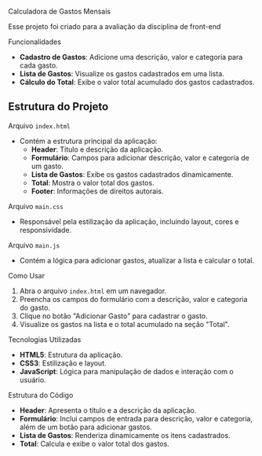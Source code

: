 Calculadora de Gastos Mensais

Esse projeto foi criado para a avaliação da disciplina de front-end

Funcionalidades

- **Cadastro de Gastos**: Adicione uma descrição, valor e categoria para cada gasto.
- **Lista de Gastos**: Visualize os gastos cadastrados em uma lista.
- **Cálculo do Total**: Exibe o valor total acumulado dos gastos cadastrados.

## Estrutura do Projeto

Arquivo `index.html`
- Contém a estrutura principal da aplicação:
  - **Header**: Título e descrição da aplicação.
  - **Formulário**: Campos para adicionar descrição, valor e categoria de um gasto.
  - **Lista de Gastos**: Exibe os gastos cadastrados dinamicamente.
  - **Total**: Mostra o valor total dos gastos.
  - **Footer**: Informações de direitos autorais.

Arquivo `main.css`
- Responsável pela estilização da aplicação, incluindo layout, cores e responsividade.

Arquivo `main.js`
- Contém a lógica para adicionar gastos, atualizar a lista e calcular o total.

Como Usar

1. Abra o arquivo `index.html` em um navegador.
2. Preencha os campos do formulário com a descrição, valor e categoria do gasto.
3. Clique no botão "Adicionar Gasto" para cadastrar o gasto.
4. Visualize os gastos na lista e o total acumulado na seção "Total".

Tecnologias Utilizadas

- **HTML5**: Estrutura da aplicação.
- **CSS3**: Estilização e layout.
- **JavaScript**: Lógica para manipulação de dados e interação com o usuário.

 Estrutura do Código

- **Header**: Apresenta o título e a descrição da aplicação.
- **Formulário**: Inclui campos de entrada para descrição, valor e categoria, além de um botão para adicionar gastos.
- **Lista de Gastos**: Renderiza dinamicamente os itens cadastrados.
- **Total**: Calcula e exibe o valor total dos gastos.

